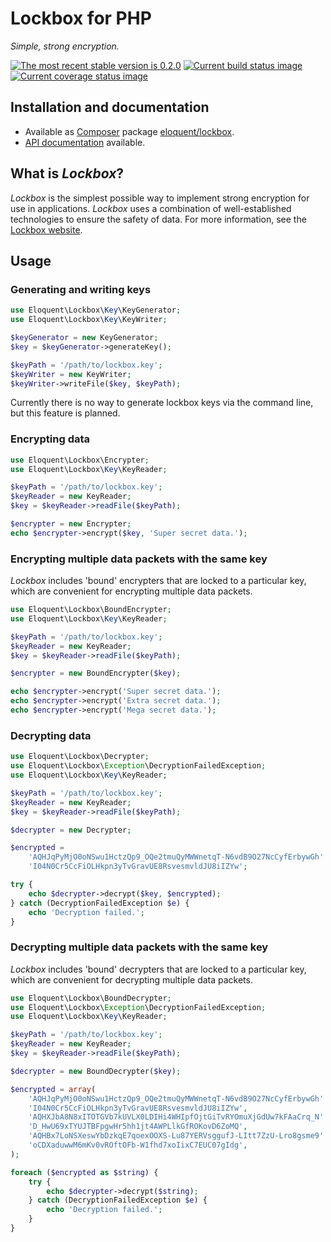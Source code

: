 # Lockbox for PHP

*Simple, strong encryption.*

[![The most recent stable version is 0.2.0][version-image]][Semantic versioning]
[![Current build status image][build-image]][Current build status]
[![Current coverage status image][coverage-image]][Current coverage status]

## Installation and documentation

* Available as [Composer] package [eloquent/lockbox].
* [API documentation] available.

## What is *Lockbox*?

*Lockbox* is the simplest possible way to implement strong encryption for use in
applications. *Lockbox* uses a combination of well-established technologies to
ensure the safety of data. For more information, see the [Lockbox website].

## Usage

### Generating and writing keys

```php
use Eloquent\Lockbox\Key\KeyGenerator;
use Eloquent\Lockbox\Key\KeyWriter;

$keyGenerator = new KeyGenerator;
$key = $keyGenerator->generateKey();

$keyPath = '/path/to/lockbox.key';
$keyWriter = new KeyWriter;
$keyWriter->writeFile($key, $keyPath);
```

Currently there is no way to generate lockbox keys via the command line, but
this feature is planned.

### Encrypting data

```php
use Eloquent\Lockbox\Encrypter;
use Eloquent\Lockbox\Key\KeyReader;

$keyPath = '/path/to/lockbox.key';
$keyReader = new KeyReader;
$key = $keyReader->readFile($keyPath);

$encrypter = new Encrypter;
echo $encrypter->encrypt($key, 'Super secret data.');
```

### Encrypting multiple data packets with the same key

*Lockbox* includes 'bound' encrypters that are locked to a particular key, which
are convenient for encrypting multiple data packets.

```php
use Eloquent\Lockbox\BoundEncrypter;
use Eloquent\Lockbox\Key\KeyReader;

$keyPath = '/path/to/lockbox.key';
$keyReader = new KeyReader;
$key = $keyReader->readFile($keyPath);

$encrypter = new BoundEncrypter($key);

echo $encrypter->encrypt('Super secret data.');
echo $encrypter->encrypt('Extra secret data.');
echo $encrypter->encrypt('Mega secret data.');
```

### Decrypting data

```php
use Eloquent\Lockbox\Decrypter;
use Eloquent\Lockbox\Exception\DecryptionFailedException;
use Eloquent\Lockbox\Key\KeyReader;

$keyPath = '/path/to/lockbox.key';
$keyReader = new KeyReader;
$key = $keyReader->readFile($keyPath);

$decrypter = new Decrypter;

$encrypted =
    'AQHJqPyMjO0oNSwu1HctzQp9_OQe2tmuQyMWWnetqT-N6vdB9O27NcCyfErbywGh' .
    'I04N0Cr5CcFiOLHkpn3yTvGravUE8RsvesmvldJU8iIZYw';

try {
    echo $decrypter->decrypt($key, $encrypted);
} catch (DecryptionFailedException $e) {
    echo 'Decryption failed.';
}
```

### Decrypting multiple data packets with the same key

*Lockbox* includes 'bound' decrypters that are locked to a particular key, which
are convenient for decrypting multiple data packets.

```php
use Eloquent\Lockbox\BoundDecrypter;
use Eloquent\Lockbox\Exception\DecryptionFailedException;
use Eloquent\Lockbox\Key\KeyReader;

$keyPath = '/path/to/lockbox.key';
$keyReader = new KeyReader;
$key = $keyReader->readFile($keyPath);

$decrypter = new BoundDecrypter($key);

$encrypted = array(
    'AQHJqPyMjO0oNSwu1HctzQp9_OQe2tmuQyMWWnetqT-N6vdB9O27NcCyfErbywGh' .
    'I04N0Cr5CcFiOLHkpn3yTvGravUE8RsvesmvldJU8iIZYw',
    'AQHXJbA8N8xITOTGVb7kUVLX0LDIHi4WHIpfOjtGiTvRYOmuXjGdUw7kFAaCrq_N' .
    'D_HwU69xTYUJTBFpgwHr5hh1jt4AWPLlkGfROKovD6ZoMQ',
    'AQHBx7LoNSXeswYbDzkqE7qoexOOXS-Lu87YERVsggufJ-LItt7ZzU-Lro8gsme9' .
    'oCDXaduwwM6mKv0vROftOFb-W1fhd7xoIixC7EUC07gIdg',
);

foreach ($encrypted as $string) {
    try {
        echo $decrypter->decrypt($string);
    } catch (DecryptionFailedException $e) {
        echo 'Decryption failed.';
    }
}
```

<!-- References -->

[Lockbox website]: http://lqnt.co/lockbox

[API documentation]: http://lqnt.co/lockbox-php/artifacts/documentation/api/
[Composer]: http://getcomposer.org/
[build-image]: http://img.shields.io/travis/eloquent/lockbox-php/develop.svg "Current build status for the develop branch"
[Current build status]: https://travis-ci.org/eloquent/lockbox-php
[coverage-image]: http://img.shields.io/coveralls/eloquent/lockbox-php/develop.svg "Current test coverage for the develop branch"
[Current coverage status]: https://coveralls.io/r/eloquent/lockbox-php
[eloquent/lockbox]: https://packagist.org/packages/eloquent/lockbox
[Semantic versioning]: http://semver.org/
[version-image]: http://img.shields.io/:semver-0.2.0-yellow.svg "This project uses semantic versioning"
